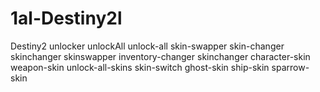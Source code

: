 # 1al-Destiny2l
Destiny2 unlocker unlockAll unlock-all skin-swapper skin-changer skinchanger skinswapper inventory-changer skinchanger character-skin weapon-skin unlock-all-skins skin-switch ghost-skin ship-skin sparrow-skin
